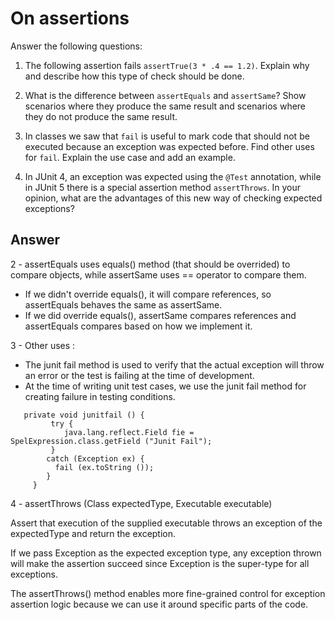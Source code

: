 # On assertions

Answer the following questions:

1. The following assertion fails `assertTrue(3 * .4 == 1.2)`. Explain why and describe how this type of check should be done.

2. What is the difference between `assertEquals` and `assertSame`? Show scenarios where they produce the same result and scenarios where they do not produce the same result.

3. In classes we saw that `fail` is useful to mark code that should not be executed because an exception was expected before. Find other uses for `fail`. Explain the use case and add an example.

4. In JUnit 4, an exception was expected using the `@Test` annotation, while in JUnit 5 there is a special assertion method `assertThrows`. In your opinion, what are the advantages of this new way of checking expected exceptions?

## Answer

2 - assertEquals uses equals() method (that should be overrided) to compare objects, while assertSame uses == operator to compare them.
 - If we didn't override equals(), it will compare references, so assertEquals behaves the same as assertSame.
 - If we did override equals(), assertSame compares references and assertEquals compares based on how we implement it.

3 -  Other uses :
- The junit fail method is used to verify that the actual exception will throw an error or the test is failing at the time of development.
- At the time of writing unit test cases, we use the junit fail method for creating failure in testing conditions.

```public class JunitFail {
   private void junitfail () {
         try {
            java.lang.reflect.Field fie = SpelExpression.class.getField ("Junit Fail");
         }
        catch (Exception ex) {
          fail (ex.toString ());
        }
     }
```

4 - assertThrows (Class<T> expectedType, Executable executable)
 
 Assert that execution of the supplied executable throws an exception of the expectedType and return the exception.
 
If we pass Exception as the expected exception type, any exception thrown will make the assertion succeed since Exception is the super-type for all exceptions.
 
The assertThrows() method enables more fine-grained control for exception assertion logic because we can use it around specific parts of the code.
